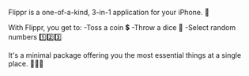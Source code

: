 Flippr is a one-of-a-kind, 3-in-1 application for your iPhone. 📱 

With Flippr, you get to:
-Toss a coin 💲
-Throw a dice 🎲 
-Select random numbers 1️⃣2️⃣3️⃣

It's a minimal package offering you the most essential things at a single place. 🤖🔥💯
